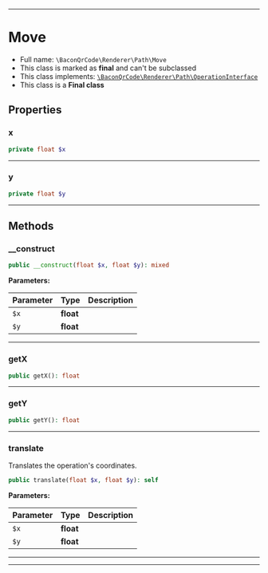 ***

# Move

* Full name: `\BaconQrCode\Renderer\Path\Move`
* This class is marked as **final** and can't be subclassed
* This class implements:
  [`\BaconQrCode\Renderer\Path\OperationInterface`](./OperationInterface.md)
* This class is a **Final class**

## Properties

### x

```php
private float $x
```

***

### y

```php
private float $y
```

***

## Methods

### __construct

```php
public __construct(float $x, float $y): mixed
```

**Parameters:**

| Parameter | Type | Description |
|-----------|------|-------------|
| `$x` | **float** |  |
| `$y` | **float** |  |

***

### getX

```php
public getX(): float
```

***

### getY

```php
public getY(): float
```

***

### translate

Translates the operation's coordinates.

```php
public translate(float $x, float $y): self
```

**Parameters:**

| Parameter | Type | Description |
|-----------|------|-------------|
| `$x` | **float** |  |
| `$y` | **float** |  |

***


***

